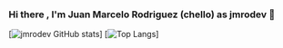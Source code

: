 ### Hi there , I'm Juan Marcelo Rodriguez (chello) as jmrodev 👋



[![jmrodev GitHub stats](https://github-readme-stats.vercel.app/api?username=jmrodev&show_icons=true&theme=radical)]
[![Top Langs](https://github-readme-stats.vercel.app/api/top-langs/?username=jmrodev&layout=compact)]
<!--
**jmrodev/jmrodev** is a ✨ _special_ ✨ repository because its `README.md` (this file) appears on your GitHub profile.

Here are some ideas to get you started:

🔭 I’m currently working on javascript
- 🌱 I’m currently learning ...
- 👯 I’m looking to collaborate on ...
- 🤔 I’m looking for help with ...
- 💬 Ask me about ...
- 📫 How to reach me: ...
- 😄 Pronouns: ...
- ⚡ Fun fact: ...
-->
